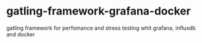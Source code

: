 # gatling-framework-grafana-docker
gatling framework for perfomance and stress testing whit grafana, influxdb and docker

